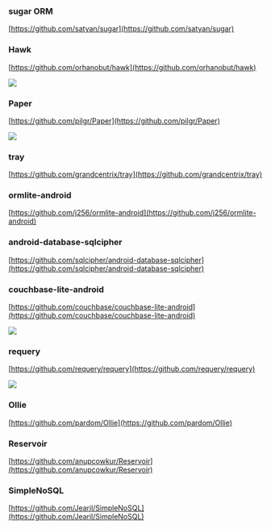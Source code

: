 
### sugar ORM  ###

[https://github.com/satyan/sugar](https://github.com/satyan/sugar)


### Hawk ###

[https://github.com/orhanobut/hawk](https://github.com/orhanobut/hawk)

![](https://github.com/orhanobut/hawk/raw/master/images/hawk-logo.png)


### Paper ###

[https://github.com/pilgr/Paper](https://github.com/pilgr/Paper)

![](https://github.com/pilgr/Paper/raw/master/paper_icon.png)

### tray ###

[https://github.com/grandcentrix/tray](https://github.com/grandcentrix/tray)


### ormlite-android ###

[https://github.com/j256/ormlite-android](https://github.com/j256/ormlite-android)

### android-database-sqlcipher ###


[https://github.com/sqlcipher/android-database-sqlcipher](https://github.com/sqlcipher/android-database-sqlcipher)


### couchbase-lite-android ###


[https://github.com/couchbase/couchbase-lite-android](https://github.com/couchbase/couchbase-lite-android)

![](https://camo.githubusercontent.com/c1aa705fde3eb12245c06730d850c23e5a84ad8d/687474703a2f2f746c657964656e2d6d6973632e73332e616d617a6f6e6177732e636f6d2f636f756368626173652d6c6974652f636f756368626173652d6c6974652d6172636869746563747572652e706e67)

### requery  ###

[https://github.com/requery/requery](https://github.com/requery/requery)

![](https://camo.githubusercontent.com/60ab8d0777f2543cc33f0a6fe18b50a1d0d4916c/687474703a2f2f726571756572792e6769746875622e696f2f6c6f676f2e706e67)

### Ollie ###

[https://github.com/pardom/Ollie](https://github.com/pardom/Ollie)

### Reservoir ###


[https://github.com/anupcowkur/Reservoir](https://github.com/anupcowkur/Reservoir)

### SimpleNoSQL ###


[https://github.com/Jearil/SimpleNoSQL](https://github.com/Jearil/SimpleNoSQL)

